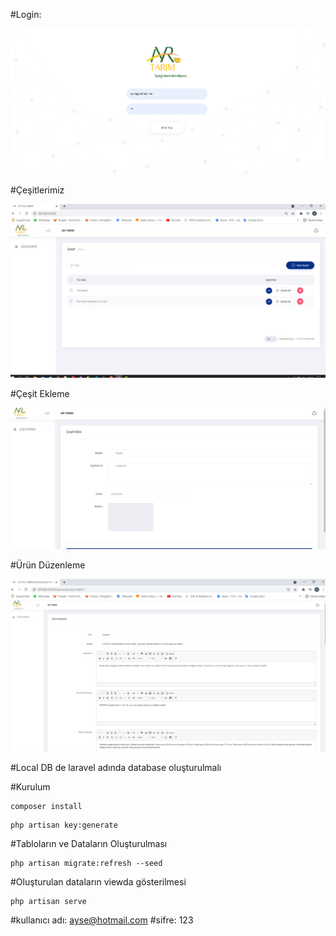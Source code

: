 #Login:

![alt text](https://github.com/aayseekaya/euk-aysekaya/blob/main/public/images/1.PNG)

#Çeşitlerimiz

![alt text](https://github.com/aayseekaya/euk-aysekaya/blob/main/public/images/2.PNG)

#Çeşit Ekleme

![alt text](https://github.com/aayseekaya/euk-aysekaya/blob/main/public/images/3.PNG)

#Ürün Düzenleme

![alt text](https://github.com/aayseekaya/euk-aysekaya/blob/main/public/images/4-1.PNG)


#Local DB de laravel adında database oluşturulmalı

#Kurulum
 
```
composer install
```
```
php artisan key:generate
```
#Tabloların ve Dataların Oluşturulması

```
php artisan migrate:refresh --seed
```

#Oluşturulan dataların viewda gösterilmesi

```
php artisan serve
```
 
#kullanıcı adı: ayse@hotmail.com
#sifre: 123